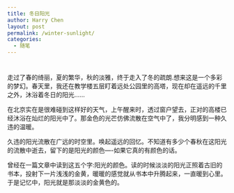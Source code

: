 ```yaml
---
title: 冬日阳光
author: Harry Chen
layout: post
permalink: /winter-sunlight/
categories:
  - 随笔
---
```

# 

走过了春的绮丽，夏的繁华，秋的淡雅，终于走入了冬的疏朗.想来这是一个多彩的梦幻。春天里，我还在教学楼五层盯着远处公园里的高塔，现在却在遥远的千里之外，沐浴着冬日的阳光……

在北京实在是很难碰到这样好的天气，上午醒来时，透过窗户望去，正对的高楼已经沐浴在灿烂的阳光中了。那金色的光芒仿佛流散在空气中了，我分明感到一种久违的温暖。

久违的阳光流散在广远的时空里。唤起遥远的回忆。不知道有多少个春秋在这阳光的流散中逝去，留下的是阳光的颜色—-如果它真的有颜色的话。

曾经在一篇文章中读到这五个字:阳光的颜色。读的时候淡淡的阳光正照着古旧的书本，投射下一片浅浅的金黄，暖暖的感觉就从书本中升腾起来，一直暖到心里。于是记忆中，阳光就是那淡淡的金黄色的。